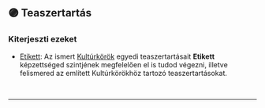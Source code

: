 ## 🟣 Teaszertartás

### Kiterjeszti ezeket

- [Etikett](../kepzettsegek.szekunder/etikett.md):  Az ismert [Kultúrkörök](../fortelyok.kiemelt/kulturkor.md) egyedi teaszertartásait **Etikett** képzettséged szintjének megfelelően el is tudod végezni, illetve felismered az említett Kultúrkörökhöz tartozó teaszertartásokat.

<br />

---
